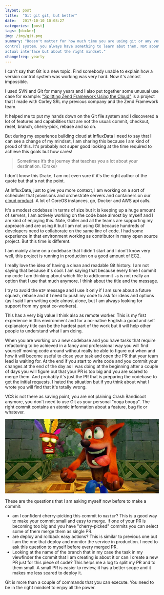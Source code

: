 ```yaml
---
layout: post
title:  "Git git git, but better"
date:   2017-10-10 10:08:27
categories: [post]
tags: [docker]
img: /img/git.png
summary: "Doesn't matter for how much time you are using git or any version
control system, you always have something to learn abut them. Not about the
actual interface but about the right mindset."
changefreq: yearly
---
```

I can't say that Git is a new topic. Find somebody unable to explain how a
version control system was working was very hard. Now it's almost impossible.

I used SVN and Git for many years and I also put together some unusual use case
for example: ["Splitting Zend Framework Using the Cloud"](https://devzone.zend.com/6134/splitting-zend-framework-using-the-cloud/)
is a project that I made with Corley SRL my previous company and the Zend
Framework team.

It helped me to put my hands down on the Git file system and I discovered a lot
of features and capabilities that are not the usual: commit, checkout, reset,
branch, cherry-pick, rebase and so on.

But during my experience building cloud at InfluxData I need to say that I can
see a change of my mindset, I am sharing this because I am kind of proud of
this. It's probably not super good looking at the time required to achieve this
goals but how cares!

> Sometimes it’s the journey that teaches you a lot about your destination.
> (Drake)

I don't know this Drake, I am not even sure if it's the right author of the
quote but that's not the point.

At InfluxData, just to give you more context, I am working on a sort of
scheduler that provisions and orchestrate servers and containers on our [cloud
product](https://cloud.influxdata.com/). A lot of CoreOS instances, go, Docker and
AWS api calls.

It's a modest codebase in terms of size but it is keeping up a huge amount of
servers, I am actively working on the code base almost by myself and I am kind
of enjoying this. Nate, Goller and all the teams are supporting my approach and
are using it but I am not using Git because hundreds of developers need to
collaborate on the same line of code. I had some experience in that environment
working as contributor in many open source project. But this time is different.

I am mainly alone on a codebase that I didn't start and I don't know very well,
this project is running in production on a good amount of EC2.

I really love the idea of having a clean and readable Git history. I am not
saying that because it's cool. I am saying that because every time I commit my
code I am thinking about which file to add/commit `-a` is not really an option
that I use that much anymore. I think about the title and the message.

I try to avoid the `WIP` message and I use it only if I am sure about a future
squash, rebase and if I need to push my code to ask for ideas and options (as I
said I am writing code almost alone, but I am always looking for support from my
great co-workers).

This has a very big value I think also as remote worker. This is my first
experience in this environment and for a no-native English a good and
self explanatory title can be the hardest part of the work but it will help
other people to understand what I am doing.

When you are working on a new codebase and you have tasks that require
refactoring to be achieved in a fancy and professional way you will find
yourself moving code around without really be able to figure out when and how it
will become useful to close your task and open the PR that your team lead is
waiting for. At the end if you start to write code and you commit your changes
at the end of the day as I was doing at the beginning after a couple of days you
will figure out that your PR is too big and you are scared to merge them.
And probably it's just the PR that is preparing the codebase to get the initial
requests. I hated the situation but if you think about what I wrote you will
find that it's totally wrong.

VCS is not there as saving point, you are not plaining Crash Bandicoot anymore,
you don't need to use Git as your personal "ooga booga". The right commit
contains an atomic information about a feature, bug fix or whatever.

![](/img/crash_bandcioot.jpg)

These are the questions that I am asking myself now before to make a commit:

* am I confident cherry-picking this commit to `master`? This is a good way to
  make your commit small and easy to merge. If one of your PR is becoming too
  big and you have "cherry-picked" commits you can select some of them merge
  them as single PR.
* are deploy and rollback easy actions? This is similar to previous one but I am
  the one that deploy and monitor the service in production. I need to ask this
  question to myself before every merged PR.
* Looking at the name of the branch that in my case the task in my
  viewfinder the commit that I am creating is about it or can I create a new PR
  just for this piece of code? This helps me a log to split my PR and to them
  small. A small PR is easier to review, it has a better scope and it makes me
  less scared to deploy it.

Git is more than a couple of commands that you can execute. You need to
be in the right mindset to enjoy all the power.
